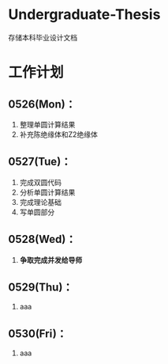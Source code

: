 # Undergraduate-Thesis

存储本科毕业设计文档

# 工作计划

## 0526(Mon)：

1. 整理单圆计算结果
2. 补充陈绝缘体和Z2绝缘体

## 0527(Tue)：

1. 完成双圆代码
2. 分析单圆计算结果
3. 完成理论基础
4. 写单圆部分

## 0528(Wed)：

1. **争取完成并发给导师**

## 0529(Thu)：

1. aaa

## 0530(Fri)：

1. aaa
